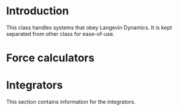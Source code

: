 # Introduction
This class handles systems that obey Langevin Dynamics. It is kept separated from other class for ease-of-use.

# Force calculators

# Integrators
This section contains information for the integrators.



